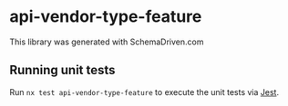 
# api-vendor-type-feature

This library was generated with SchemaDriven.com

## Running unit tests

Run `nx test api-vendor-type-feature` to execute the unit tests via [Jest](https://jestjs.io).

